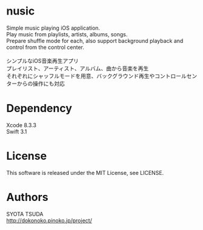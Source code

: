 # nusic
Simple music playing iOS application.  
Play music from playlists, artists, albums, songs.  
Prepare shuffle mode for each, also support background playback and control from the control center.  
<br />
シンプルなiOS音楽再生アプリ  
プレイリスト、アーティスト、アルバム、曲から音楽を再生  
それぞれにシャッフルモードを用意、バックグラウンド再生やコントロールセンターからの操作にも対応

# Dependency
Xcode 8.3.3  
Swift 3.1

# License
This software is released under the MIT License, see LICENSE.

# Authors
SYOTA TSUDA  
http://dokonoko.pinoko.jp/project/
